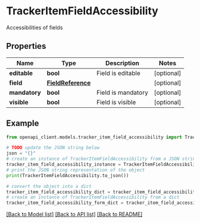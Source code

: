 # TrackerItemFieldAccessibility

Accessibilities of fields

## Properties

Name | Type | Description | Notes
------------ | ------------- | ------------- | -------------
**editable** | **bool** | Field is editable | [optional] 
**field** | [**FieldReference**](FieldReference.md) |  | [optional] 
**mandatory** | **bool** | Field is mandatory | [optional] 
**visible** | **bool** | Field is visible | [optional] 

## Example

```python
from openapi_client.models.tracker_item_field_accessibility import TrackerItemFieldAccessibility

# TODO update the JSON string below
json = "{}"
# create an instance of TrackerItemFieldAccessibility from a JSON string
tracker_item_field_accessibility_instance = TrackerItemFieldAccessibility.from_json(json)
# print the JSON string representation of the object
print(TrackerItemFieldAccessibility.to_json())

# convert the object into a dict
tracker_item_field_accessibility_dict = tracker_item_field_accessibility_instance.to_dict()
# create an instance of TrackerItemFieldAccessibility from a dict
tracker_item_field_accessibility_form_dict = tracker_item_field_accessibility.from_dict(tracker_item_field_accessibility_dict)
```
[[Back to Model list]](../README.md#documentation-for-models) [[Back to API list]](../README.md#documentation-for-api-endpoints) [[Back to README]](../README.md)


